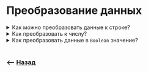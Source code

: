 # Преобразование данных

<details>
<summary> Как можно преобразовать данные к строке?</summary>

![illustration](https://raw.githubusercontent.com/webster6667/documentation/master/documentation-data/illustrations/dd-up.svg)

🎯 Сложить с строкой      
&emsp;&emsp; 👆 `1 + '1'` преобразует число к строке, и склеит их  
  
🎯 Обернуть в `String(1)`    

<details>
<summary> <sup>⭐</sup>❓ Чему равно <code>5 + '1'</code></summary>

---

`'51'` Число будет преобразованно к строке, а после склеит строки

---

</details>

<details>

<summary> <sup>⭐</sup>❓ Чему равно <code>'5' - 1</code></summary>

---

`4` Все остальные не строгие математические операции приводят строку к числу

---

</details>

<details>
<summary> <sup>⭐</sup>❓ Что вернет список следующих типов <code>true, null, undefined, NaN, Symbol('1')</code> приобразованных к строке?</summary>

---

```javascript
console.log(String(true), String(null), String(undefined), String(NaN), String(Symbol('1'))) // Все примитивы вернут строку с значением  
```

---

</details>

<details>
<summary> <sup>⭐</sup>❓ Что вернет объект преобразованный к строке?</summary>

---


```javascript
String({name: 'Alex'}) // 👉🏼 '[object Object]'
```

---

</details>

<details>
<summary> <sup>⭐</sup>❓ Что вернет функция преобразованная к строке?</summary>

---

```javascript
String(() => 'fn') // 👉🏼 Вернет функцию в формате строки
```

---

</details>

<details>
<summary> <sup>⭐</sup>❓ Чем может быть полезна функция в формате строки?</summary>

---

Ее можно перегнать обратно в формат функции и запустить где нужно при помощи:    
🎯 `Eval`      
🎯 `new Function()`

---

</details>

<details>
<summary> <sup>⭐</sup>❓ Что вернет массив преобразованный к строке <code>[1, 2, 3, [3, 4], () => 5, {}]</code> ?</summary>

---

Вернет строку преобразовав все данные внутри, убрав квадратные скобки и пробелы

```javascript
String([1, 2, 3, [3, 4], () => 5, {}]) // 👉🏼 '1,2,3,3,4,() => 5,[object Object]'
```

---

</details>

![illustration](https://raw.githubusercontent.com/webster6667/documentation/master/documentation-data/illustrations/dd-down.svg)

</details>

<details>
<summary> Как преобразовать к числу?</summary>

![illustration](https://raw.githubusercontent.com/webster6667/documentation/master/documentation-data/illustrations/dd-up.svg)

🎯 Обернуть в `Number`    
🎯 `+` в начало строки  
🎯 `parseInt(15px)`      

<details>
<summary> <sup>⭐</sup>❓ Каким будет результат при <code>Number('abcd')</code>?</summary>

---

`NaN`

---


</details>

<details>
<summary> <sup>⭐</sup>❓ Что вернет <code>'100px' / 2</code>?</summary>

---

`NaN` Преобразует `100px` в `NaN`, а любые математические операции с `NaN` вернут `NaN` 

---

</details>

<details>
<summary> <sup>⭐</sup>❓ Что вернет <code>9 + '1'</code></summary>

---

`91` Сложение со строками преобразует к строке и склеивает

---

</details>

<details>
<summary> <sup>⭐</sup>❓ Что вернет <code>'9' / '3'</code> ?</summary>

---

`3`, математические операции кроме сложения преобразуют данные к числу и производят операции  

---

</details>

<details>
<summary> <sup>⭐</sup>❓ Что вернет <code>Number(true)</code></summary>

---

`1`

---

</details>

<details>
<summary> <sup>⭐</sup>❓ Что вернет <code>Number(false)</code></summary>

---

`0`

---

</details>

<details>
<summary> <sup>⭐</sup>❓ Что вернет <code>Number(undefined)</code></summary>

---

`NaN`

---

</details>

<details>
<summary> <sup>⭐</sup>❓ Что вернет <code>Number(null)</code></summary>

---

`0`

---

</details>


![illustration](https://raw.githubusercontent.com/webster6667/documentation/master/documentation-data/illustrations/dd-down.svg)

</details>

<details>
<summary> Как преобразовать данные в <code>Boolean</code> значение?</summary>

![illustration](https://raw.githubusercontent.com/webster6667/documentation/master/documentation-data/illustrations/dd-up.svg)

🎯 `Boolean(1)`      
🎯 `!!5`  
🎯 `!5`  
&emsp;&emsp; 👆 Так же преобразует в `boolean`, но вернет противоположное значение     
  
<details>
<summary> 🧠 Образ для заучивания</summary>

---

🎯 `!` волшебная палочка, превращающая любое значение в `boolean`    
&emsp;&emsp; 👆 Но с побочным эффектом, `boolean`, становится противоположным  
🎯 `!!`      
&emsp;&emsp; 👆 Что бы после превращения избавится от побочного эффекта, нужно дополнительное заклинание, второй взмах палочки    


---

</details>

<details>
<summary> <sup>⭐</sup>❓ Что вернет <code>Boolean(1)</code></summary>

---

`true`

---

</details>

<details>
<summary> <sup>⭐</sup>❓ Что вернет <code>Boolean(0)</code></summary>

---

`false`

---

</details>

<details>
<summary> <sup>⭐</sup>❓ Что вернет <code>Boolean(-1)</code></summary>

---

`true`

---

</details>

<details>
<summary> <sup>⭐</sup>❓ Что вернет <code>Boolean(-0)</code></summary>

---

`false`

---

</details>

<details>
<summary> <sup>⭐</sup>❓ Что вернет <code>Boolean('0')</code></summary>

---

`true` не пустая строка

---

</details>

<details>
<summary> <sup>⭐</sup>❓ Что вернет <code>Boolean('')</code></summary>

---

`false`

---

</details>

<details>
<summary> <sup>⭐</sup>❓ Что вернет <code>Boolean('test')</code></summary>

---

`true`

---

</details>

<details>
<summary> <sup>⭐</sup>❓ Что вернет <code>Boolean(null)</code></summary>

---

`false`

---

</details>

<details>
<summary> <sup>⭐</sup>❓ Что вернет <code>Boolean(undefined)</code></summary>

---

`false`

---

</details>

<details>
<summary> <sup>⭐</sup>❓ Что вернет <code>Boolean(NaN)</code></summary>

---

`false`

---

</details>

<details>
<summary> <sup>⭐</sup>❓ Что вернет <code>Boolean({})</code></summary>

---

`true` пустой объект

---

</details>

<details>
<summary> <sup>⭐</sup>❓ Что вернет <code>Boolean([])</code></summary>

---

`true` Это пустой объект

---

</details>

<details>
<summary> <sup>⭐</sup>❓ Как тогда проверять массив на пустоту?</summary>

---

Убедится что это массив, и проверить его длину

```javascript
const isArrayNotEmpty = (arr) => Array.isArray(arr) && arr.length
```

---

</details>

<details>
<summary> <sup>⭐</sup>❓ Как тогда проверять объект на пустоту?</summary>

---

Привести к массиву, и проверить длинну

```javascript
const isObjectNotEmpty = (object) => Object.keys({}).length
```

---

</details>

![illustration](https://raw.githubusercontent.com/webster6667/documentation/master/documentation-data/illustrations/dd-down.svg)

</details>


<br>

### ⟵ **<a href="../../readme.md">Назад</a>**